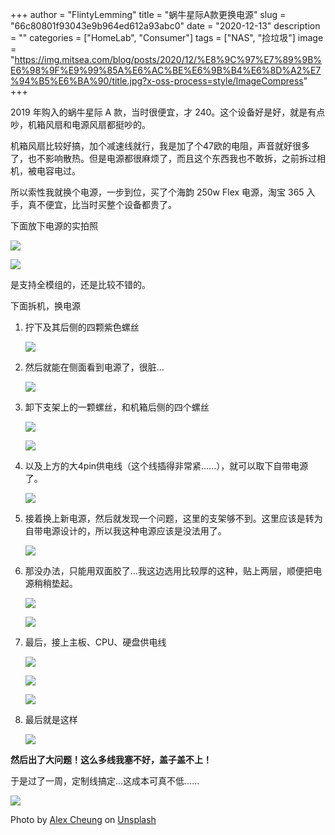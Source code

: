 +++
author = "FlintyLemming"
title = "蜗牛星际A款更换电源"
slug = "66c80801f93043e9b964ed612a93abc0"
date = "2020-12-13"
description = ""
categories = ["HomeLab", "Consumer"]
tags = ["NAS", "捡垃圾"]
image = "https://img.mitsea.com/blog/posts/2020/12/%E8%9C%97%E7%89%9B%E6%98%9F%E9%99%85A%E6%AC%BE%E6%9B%B4%E6%8D%A2%E7%94%B5%E6%BA%90/title.jpg?x-oss-process=style/ImageCompress"
+++

2019 年购入的蜗牛星际 A 款，当时很便宜，才 240。这个设备好是好，就是有点吵，机箱风扇和电源风扇都挺吵的。

机箱风扇比较好搞，加个减速线就行，我是加了个47欧的电阻，声音就好很多了，也不影响散热。但是电源都很麻烦了，而且这个东西我也不敢拆，之前拆过相机，被电容电过。

所以索性我就换个电源，一步到位，买了个海韵 250w Flex 电源，淘宝 365 入手，真不便宜，比当时买整个设备都贵了。

下面放下电源的实拍照

![](https://img.mitsea.com/blog/posts/2020/12/%E8%9C%97%E7%89%9B%E6%98%9F%E9%99%85A%E6%AC%BE%E6%9B%B4%E6%8D%A2%E7%94%B5%E6%BA%90/1.jpeg?x-oss-process=style/ImageCompress)

![](https://img.mitsea.com/blog/posts/2020/12/%E8%9C%97%E7%89%9B%E6%98%9F%E9%99%85A%E6%AC%BE%E6%9B%B4%E6%8D%A2%E7%94%B5%E6%BA%90/2.jpeg?x-oss-process=style/ImageCompress)

是支持全模组的，还是比较不错的。

下面拆机，换电源

1. 拧下及其后侧的四颗紫色螺丝

    ![](https://img.mitsea.com/blog/posts/2020/12/%E8%9C%97%E7%89%9B%E6%98%9F%E9%99%85A%E6%AC%BE%E6%9B%B4%E6%8D%A2%E7%94%B5%E6%BA%90/3.jpeg?x-oss-process=style/ImageCompress)

2. 然后就能在侧面看到电源了，很脏…

    ![](https://img.mitsea.com/blog/posts/2020/12/%E8%9C%97%E7%89%9B%E6%98%9F%E9%99%85A%E6%AC%BE%E6%9B%B4%E6%8D%A2%E7%94%B5%E6%BA%90/4.jpeg?x-oss-process=style/ImageCompress)

3. 卸下支架上的一颗螺丝，和机箱后侧的四个螺丝

    ![](https://img.mitsea.com/blog/posts/2020/12/%E8%9C%97%E7%89%9B%E6%98%9F%E9%99%85A%E6%AC%BE%E6%9B%B4%E6%8D%A2%E7%94%B5%E6%BA%90/5.jpeg?x-oss-process=style/ImageCompress)

    ![](https://img.mitsea.com/blog/posts/2020/12/%E8%9C%97%E7%89%9B%E6%98%9F%E9%99%85A%E6%AC%BE%E6%9B%B4%E6%8D%A2%E7%94%B5%E6%BA%90/6.jpeg?x-oss-process=style/ImageCompress)

4. 以及上方的大4pin供电线（这个线插得非常紧……），就可以取下自带电源了。

    ![](https://img.mitsea.com/blog/posts/2020/12/%E8%9C%97%E7%89%9B%E6%98%9F%E9%99%85A%E6%AC%BE%E6%9B%B4%E6%8D%A2%E7%94%B5%E6%BA%90/7.jpeg?x-oss-process=style/ImageCompress)

5. 接着换上新电源，然后就发现一个问题，这里的支架够不到。这里应该是转为自带电源设计的，所以我这种电源应该是没法用了。

    ![](https://img.mitsea.com/blog/posts/2020/12/%E8%9C%97%E7%89%9B%E6%98%9F%E9%99%85A%E6%AC%BE%E6%9B%B4%E6%8D%A2%E7%94%B5%E6%BA%90/8.jpeg?x-oss-process=style/ImageCompress)

6. 那没办法，只能用双面胶了…我这边选用比较厚的这种，贴上两层，顺便把电源稍稍垫起。

    ![](https://img.mitsea.com/blog/posts/2020/12/%E8%9C%97%E7%89%9B%E6%98%9F%E9%99%85A%E6%AC%BE%E6%9B%B4%E6%8D%A2%E7%94%B5%E6%BA%90/9.jpeg?x-oss-process=style/ImageCompress)

    ![](https://img.mitsea.com/blog/posts/2020/12/%E8%9C%97%E7%89%9B%E6%98%9F%E9%99%85A%E6%AC%BE%E6%9B%B4%E6%8D%A2%E7%94%B5%E6%BA%90/10.jpeg?x-oss-process=style/ImageCompress)

7. 最后，接上主板、CPU、硬盘供电线

    ![](https://img.mitsea.com/blog/posts/2020/12/%E8%9C%97%E7%89%9B%E6%98%9F%E9%99%85A%E6%AC%BE%E6%9B%B4%E6%8D%A2%E7%94%B5%E6%BA%90/11.jpeg?x-oss-process=style/ImageCompress)

    ![](https://img.mitsea.com/blog/posts/2020/12/%E8%9C%97%E7%89%9B%E6%98%9F%E9%99%85A%E6%AC%BE%E6%9B%B4%E6%8D%A2%E7%94%B5%E6%BA%90/12.jpeg?x-oss-process=style/ImageCompress)

    ![](https://img.mitsea.com/blog/posts/2020/12/%E8%9C%97%E7%89%9B%E6%98%9F%E9%99%85A%E6%AC%BE%E6%9B%B4%E6%8D%A2%E7%94%B5%E6%BA%90/13.jpeg?x-oss-process=style/ImageCompress)

8. 最后就是这样

    ![](https://img.mitsea.com/blog/posts/2020/12/%E8%9C%97%E7%89%9B%E6%98%9F%E9%99%85A%E6%AC%BE%E6%9B%B4%E6%8D%A2%E7%94%B5%E6%BA%90/14.jpeg?x-oss-process=style/ImageCompress)

**然后出了大问题！这么多线我塞不好，盖子盖不上！**

于是过了一周，定制线搞定…这成本可真不低……

![](https://img.mitsea.com/blog/posts/2020/12/%E8%9C%97%E7%89%9B%E6%98%9F%E9%99%85A%E6%AC%BE%E6%9B%B4%E6%8D%A2%E7%94%B5%E6%BA%90/15.jpeg?x-oss-process=style/ImageCompress)

Photo by [Alex Cheung](https://unsplash.com/@alexcpl?utm_source=unsplash&utm_medium=referral&utm_content=creditCopyText) on [Unsplash](https://unsplash.com/s/photos/nas?utm_source=unsplash&utm_medium=referral&utm_content=creditCopyText)
  